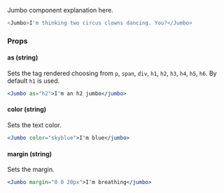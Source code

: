 Jumbo component explanation here.

```js
<Jumbo>I'm thinking two circus clowns dancing. You?</Jumbo>
```

### Props

#### **as** (string)

Sets the tag rendered choosing from `p`, `span`, `div`, `h1`, `h2`, `h3`, `h4`, `h5`, `h6`. By default `h1` is used.

```jsx static
<Jumbo as="h2">I'm an h2 jumbo</jumbo>
```

#### **color** (string)

Sets the text color.

```jsx static
<Jumbo color="skyblue">I'm blue</jumbo>
```

#### **margin** (string)

Sets the margin.

```jsx static
<Jumbo margin="0 0 20px">I'm breathing</jumbo>
```
